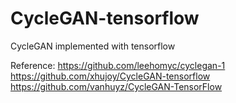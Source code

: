 # CycleGAN-tensorflow
CycleGAN implemented with tensorflow

Reference: https://github.com/leehomyc/cyclegan-1 https://github.com/xhujoy/CycleGAN-tensorflow https://github.com/vanhuyz/CycleGAN-TensorFlow
